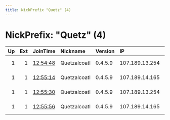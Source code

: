```yaml
---
title: NickPrefix "Quetz" (4)
---
```


# NickPrefix: "Quetz" (4)

|   Up |   Ext | JoinTime                                                                                            | Nickname     | Version   | IP             | AS   | CC   |   ORp |   Dirp | OS    | Contact                            |   eFamMembers |
|-----:|------:|:----------------------------------------------------------------------------------------------------|:-------------|:----------|:---------------|:-----|:-----|------:|-------:|:------|:-----------------------------------|--------------:|
|    1 |     1 | [12:54:48](https://metrics.torproject.org/rs.html#details/392BEFDCB026A568E077786E79FDE589A9C0E451) | Quetzalcoatl | 0.4.5.9   | 107.189.13.254 | None | us   |  9000 |     80 | Linux | email:Quetzalcoatl relays protonma |           112 |
|    1 |     1 | [12:55:14](https://metrics.torproject.org/rs.html#details/68C3B540E5D151461A37CB1ED928563EC3B6CDCB) | Quetzalcoatl | 0.4.5.9   | 107.189.14.165 | None | us   |  9000 |     80 | Linux | email:Quetzalcoatl relays protonma |           112 |
|    1 |     1 | [12:55:30](https://metrics.torproject.org/rs.html#details/F295657BB7BB74FB8869FA8E7903461B50C98B9D) | Quetzalcoatl | 0.4.5.9   | 107.189.13.254 | None | us   |  9100 |   9101 | Linux | email:Quetzalcoatl relays protonma |           112 |
|    1 |     1 | [12:55:56](https://metrics.torproject.org/rs.html#details/61A2104D7E69867C3F3EF981077266F968C1752A) | Quetzalcoatl | 0.4.5.9   | 107.189.14.165 | None | us   |  9100 |   9101 | Linux | email:Quetzalcoatl relays protonma |           112 |
